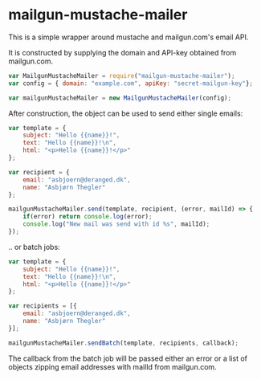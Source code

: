 mailgun-mustache-mailer
=======================

This is a simple wrapper around mustache and mailgun.com's email API.

It is constructed by supplying the domain and API-key obtained from mailgun.com.

``` javascript
var MailgunMustacheMailer = require("mailgun-mustache-mailer");
var config = { domain: "example.com", apiKey: "secret-mailgun-key"};

var mailgunMustacheMailer = new MailgunMustacheMailer(config);
```

After construction, the object can be used to send either single emails:

``` javascript
var template = {
    subject: "Hello {{name}}!",
    text: "Hello {{name}}!\n",
    html: "<p>Hello {{name}}!</p>"
};

var recipient = {
    email: "asbjoern@deranged.dk",
    name: "Asbjørn Thegler"
};

mailgunMustacheMailer.send(template, recipient, (error, mailId) => {
    if(error) return console.log(error);
    console.log("New mail was send with id %s", mailId);
});
```

.. or batch jobs:

``` javascript
var template = {
    subject: "Hello {{name}}!",
    text: "Hello {{name}}!\n",
    html: "<p>Hello {{name}}!</p>"
};

var recipients = [{
    email: "asbjoern@deranged.dk",
    name: "Asbjørn Thegler"
}];

mailgunMustacheMailer.sendBatch(template, recipients, callback);
```

The callback from the batch job will be passed either an error or a list of objects zipping email addresses with mailId from mailgun.com.
